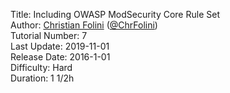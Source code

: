 Title: Including OWASP ModSecurity Core Rule Set  
Author: <a href="mailto:christian.folini@netnea.com">Christian Folini</a> (<a href="https://twitter.com/ChrFolini">@ChrFolini</a>)  
Tutorial Number: 7  
Last Update: 2019-11-01  
Release Date: 2016-1-01  
Difficulty: Hard  
Duration: 1 1/2h  
